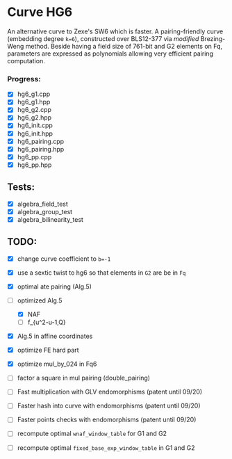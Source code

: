 # Curve HG6
An alternative curve to Zexe's SW6 which is faster. A pairing-friendly curve (embedding degree `k=6`), constructed over BLS12-377 via *modified* Brezing-Weng method.
Beside having a field size of 761-bit and G2 elements on Fq, parameters are expressed as polynomials allowing very efficient pairing computation.

### Progress:
- [x] hg6_g1.cpp
- [x] hg6_g1.hpp
- [x] hg6_g2.cpp
- [x] hg6_g2.hpp
- [x] hg6_init.cpp
- [x] hg6_init.hpp
- [x] hg6_pairing.cpp
- [x] hg6_pairing.hpp
- [x] hg6_pp.cpp
- [x] hg6_pp.hpp

## Tests:
- [x] algebra_field_test
- [x] algebra_group_test
- [x] algebra_bilinearity_test

## TODO:
- [x] change curve coefficient to `b=-1`
- [x] use a sextic twist to hg6 so that elements in `G2` are be in `Fq`
- [x] optimal ate pairing (Alg.5)
- [ ] optimized Alg.5
  - [x] NAF
  - [ ] f_{u^2-u-1,Q}
- [x] Alg.5 in affine coordinates
- [x] optimize FE hard part
- [x] optimize mul_by_024 in Fq6
- [ ] factor a square in mul pairing (double_pairing)

- [ ] Fast multiplication with GLV endomorphisms (patent until 09/20)
- [ ] Faster hash into curve with endomorphisms (patent until 09/20)
- [ ] Faster points checks with endomorphisms (patent until 09/20)

- [ ] recompute optimal `wnaf_window_table` for G1 and G2
- [ ] recompute optimal `fixed_base_exp_window_table` in G1 and G2
